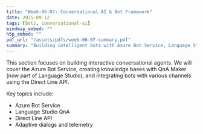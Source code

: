 ```yaml
---
title: "Week-06-07: Conversational AI & Bot Framework"
date: 2025-09-12
tags: [bots, conversational-ai]
mindmap_embed: ""
h5p_embed: ""
pdf_url: "/assets/pdfs/week-06-07-summary.pdf"
summary: "Building intelligent bots with Azure Bot Service, Language Studio QnA, and the Direct Line API."
---
```


This section focuses on building interactive conversational agents. We will cover the Azure Bot Service, creating knowledge bases with QnA Maker (now part of Language Studio), and integrating bots with various channels using the Direct Line API.

Key topics include:
- Azure Bot Service
- Language Studio QnA
- Direct Line API
- Adaptive dialogs and telemetry